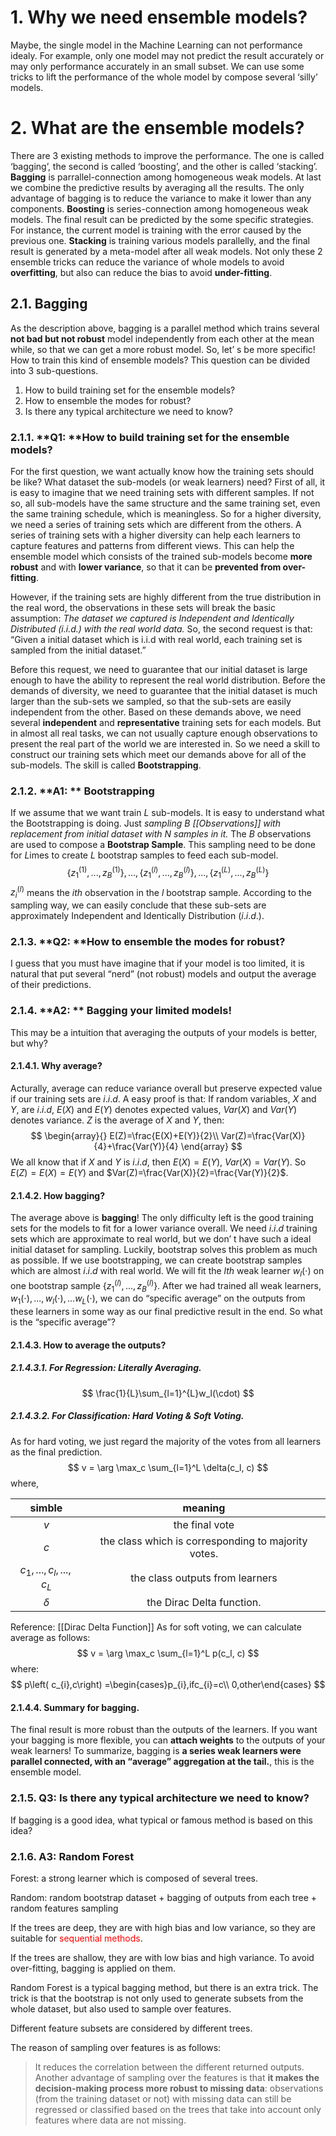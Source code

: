 # 1. Why we need ensemble models?
Maybe, the single model in the Machine Learning can not performance idealy.
For example, only one model may not predict the result accurately or may only performance accurately in an small subset.
We can use some tricks to lift the performance of the whole model by compose several ‘silly’ models.
# 2. What are the ensemble models?
There are 3 existing methods to improve the performance.
The one is called ‘bagging’, the second is called ‘boosting’, and the other is called ‘stacking’.
**Bagging** is parrallel-connection among homogeneous  weak models. At last we combine the predictive results by averaging all the results. The only advantage of bagging is to reduce the variance to make it lower than any components.
**Boosting** is series-connection among homogeneous weak models. The final result can be predicted by the some specific strategies. For instance, the current model is training with the error caused by the previous one.
**Stacking** is training various models parallelly, and the final result is generated by a meta-model after all weak models.
Not only these 2 ensemble tricks can reduce the variance of  whole models to avoid **overfitting**, but also can reduce the bias to avoid **under-fitting**.
## 2.1. Bagging
As the description above, bagging is a parallel method which trains several **not bad but not robust** model independently from each other at the mean while, so that we can get a more robust model.
So, let’ s be more specific!
How to train this kind of ensemble models? This question can be divided into 3 sub-questions.
1. How to build training set for the ensemble models?
2. How to ensemble the modes for robust?
3. Is there any typical architecture we need to know?
### 2.1.1. **Q1: **How to build training set for the ensemble models?
For the first question, we want actually know how the training sets should be like? 
What dataset the sub-models (or weak learners) need?
First of all, it is easy to imagine that we need training sets with different samples.
If not so, all sub-models have the same structure and the same training set, even the same training schedule, which is meaningless.
So for a higher diversity, we need a series of training sets which are different from the others.
A series of training sets with a higher diversity can help each learners to capture features and patterns from different views.
This can help the ensemble model which consists of the trained sub-models become **more robust** and with **lower variance**, so that it can be **prevented from over-fitting**.

However, if the training sets are highly different from the true distribution in the real word, the observations in these sets will break the basic assumption:
 *The dataset we captured is Independent and Identically Distributed ($i.i.d.$) with the real world data.* 
So, the second request is that: 
“Given a initial dataset which is i.i.d with real world, each training set is sampled from the initial dataset.”

Before this request, we need to guarantee that our initial dataset is large enough to have the ability to represent the real world distribution. 
Before the demands of diversity, we need to guarantee that the initial dataset is much larger than the sub-sets we sampled, so that the sub-sets are easily independent from the other.
Based on these demands above, we need several **independent** and **representative** training sets for each models.
But in almost all real tasks, we can not usually capture enough observations to present the real part of the world we are interested in.
So we need a skill to construct our training sets which meet our demands above for all of the sub-models.
The skill is called **Bootstrapping**.
### 2.1.2. **A1: ** Bootstrapping
If we assume that we want train $L$ sub-models. 
It is easy to understand what the Bootstrapping is doing.
Just *sampling $B$ [[Observations]]  with replacement from initial dataset with $N$ samples in it.*
The $B$ observations are used to compose a **Bootstrap Sample**. 
This sampling need to be done for $L$imes to create $L$ bootstrap samples to feed each sub-model.
$$
\{z_1^{(1)}, ..., z_B^{(1)}\},...,
\{z_1^{(l)}, ..., z_B^{(l)}\},...,
\{z_1^{(L)}, ..., z_B^{(L)}\}
$$
$z_i^{(l)}$ means the $i{th}$ observation in the $l$ bootstrap sample.
According to the sampling way, we can easily conclude that these sub-sets are approximately Independent and Identically Distribution ($i.i.d.$).
### 2.1.3. **Q2: **How to ensemble the modes for robust?
I guess that you must have imagine that if your model is too  limited, it is natural that put several “nerd” (not robust) models and output the average of their predictions.
### 2.1.4. **A2: ** Bagging your limited models!
This may be a intuition that averaging the outputs of your models is better, but why?
#### 2.1.4.1. Why average?
Acturally, average can reduce variance overall but preserve expected value if our training sets are $i.i.d$.
A easy proof is that: 
If random variables, $X$ and $Y$, are $i.i.d$, $E(X)$ and $E(Y)$ denotes expected values, $Var(X)$ and $Var(Y)$ denotes variance.
$Z$ is the average of $X$ and $Y$, then:
$$
\begin{array}{}
E(Z)=\frac{E(X)+E(Y)}{2}\\
Var(Z)=\frac{Var(X)}{4}+\frac{Var(Y)}{4}
\end{array}
$$
We all know that if $X$ and $Y$ is $i.i.d$, then $E(X)=E(Y)$, $Var(X)=Var(Y)$.
So $E(Z)=E(X)=E(Y)$ and $Var(Z)=\frac{Var(X)}{2}=\frac{Var(Y)}{2}$.
#### 2.1.4.2. How bagging?
The average above is **bagging**!
The only difficulty left is the good training sets for the models to fit for a lower variance overall.
We need $i.i.d$ training sets which are approximate to real world, but we don’ t have such a ideal initial dataset for sampling.
Luckily, bootstrap solves this problem as much as possible.
If we use bootstrapping, we can create bootstrap samples which are almost $i.i.d$ with real world.
We will fit the $lth$ weak learner $w_l(\cdot)$ on one bootstrap sample 
$\{z_1^{(l)}, ..., z_B^{(l)}\}$.
After we had trained all weak learners, $w_1(\cdot),...,w_l(\cdot),...w_L(\cdot)$, we can do “specific average” on the outputs from these learners in some way as our final predictive result in the end.
So what is the “specific average”?
#### 2.1.4.3. How to average the outputs?
##### 2.1.4.3.1. **For Regression: Literally Averaging.**
$$
\frac{1}{L}\sum_{l=1}^{L}w_l(\cdot)
$$
##### 2.1.4.3.2. **For Classification: Hard Voting & Soft Voting.**
As for hard voting, we just regard the majority of the votes from all learners as the final prediction.
$$
v = \arg \max_c \sum_{l=1}^L \delta(c_l, c)
$$
where,
 
|simble|meaning|
|:---:|:---:|
| $v$ | the final vote |
| $c$ | the class which is corresponding to majority votes. |
| $c_1, ..., c_l, ..., c_L$ | the class outputs from learners |
| $\delta$ | the Dirac Delta function. |

Reference: [[Dirac Delta Function]] 
As for soft voting, we can calculate average as follows:
$$
v = \arg \max_c \sum_{l=1}^L p(c_l, c)
$$
where:
$$
p\left( c_{i},c\right) =\begin{cases}p_{i},ifc_{i}=c\\
0,other\end{cases}
$$
#### 2.1.4.4. Summary for bagging.
The final result is more robust than the outputs of the learners.
If you want your bagging is more flexible, you can **attach weights** to the outputs of your weak learners!
To summarize, bagging is **a series weak learners were parallel connected, with an “average” aggregation at the tail.**, this is the ensemble model.
### 2.1.5. **Q3:** Is there any typical architecture we need to know?
If bagging is a good idea, what typical or famous method is based on this idea?
### 2.1.6. **A3:** Random Forest

Forest: a strong learner which is composed of several trees.

Random: random bootstrap dataset + bagging of outputs from each tree + random features sampling

If the trees are deep, they are with high bias and low variance, so they are suitable for <font color="red">sequential methods</font>.

If the trees are shallow, they are with low bias and high variance. To avoid over-fitting, bagging is applied on them.

Random Forest is a typical bagging method, but there is an extra trick.
The trick is that the bootstrap is not only used to generate subsets from the whole dataset, but also used to sample over features.

Different feature subsets are considered by different trees.


The reason of sampling over features is as follows:
>It reduces the correlation between the different returned outputs. Another advantage of sampling over the features is that **it makes the decision-making process more robust to missing data**: observations (from the training dataset or not) with missing data can still be regressed or classified based on the trees that take into account only features where data are not missing.


